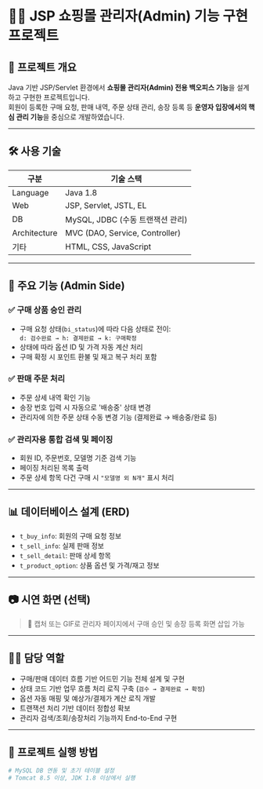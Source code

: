 # 🧑‍💼 JSP 쇼핑몰 관리자(Admin) 기능 구현 프로젝트

## 📌 프로젝트 개요
Java 기반 JSP/Servlet 환경에서 **쇼핑몰 관리자(Admin) 전용 백오피스 기능**을 설계하고 구현한 프로젝트입니다.  
회원이 등록한 구매 요청, 판매 내역, 주문 상태 관리, 송장 등록 등 **운영자 입장에서의 핵심 관리 기능**을 중심으로 개발하였습니다.

---

## 🛠️ 사용 기술

| 구분        | 기술 스택 |
|-------------|-----------|
| Language    | Java 1.8 |
| Web         | JSP, Servlet, JSTL, EL |
| DB          | MySQL, JDBC (수동 트랜잭션 관리) |
| Architecture | MVC (DAO, Service, Controller) |
| 기타        | HTML, CSS, JavaScript |

---

## 🧩 주요 기능 (Admin Side)

### ✅ 구매 상품 승인 관리
- 구매 요청 상태(`bi_status`)에 따라 다음 상태로 전이:  
  `d: 검수완료 → h: 결제완료 → k: 구매확정`
- 상태에 따라 옵션 ID 및 가격 자동 계산 처리
- 구매 확정 시 포인트 환불 및 재고 복구 처리 포함

### ✅ 판매 주문 처리
- 주문 상세 내역 확인 기능
- 송장 번호 입력 시 자동으로 '배송중' 상태 변경
- 관리자에 의한 주문 상태 수동 변경 기능 (결제완료 → 배송중/완료 등)

### ✅ 관리자용 통합 검색 및 페이징
- 회원 ID, 주문번호, 모델명 기준 검색 기능
- 페이징 처리된 목록 출력
- 주문 상세 항목 다건 구매 시 `"모델명 외 N개"` 표시 처리

---

## 📊 데이터베이스 설계 (ERD)

- `t_buy_info`: 회원의 구매 요청 정보
- `t_sell_info`: 실제 판매 정보
- `t_sell_detail`: 판매 상세 항목
- `t_product_option`: 상품 옵션 및 가격/재고 정보

---

## 📷 시연 화면 (선택)
> 📸 캡처 또는 GIF로 관리자 페이지에서 구매 승인 및 송장 등록 화면 삽입 가능

---

## 🧑‍💻 담당 역할
- 구매/판매 데이터 흐름 기반 어드민 기능 전체 설계 및 구현
- 상태 코드 기반 업무 흐름 처리 로직 구축 (`검수 → 결제완료 → 확정`)
- 옵션 자동 매핑 및 예상가/결제가 계산 로직 개발
- 트랜잭션 처리 기반 데이터 정합성 확보
- 관리자 검색/조회/송장처리 기능까지 End-to-End 구현

---

## 📂 프로젝트 실행 방법
```bash
# MySQL DB 연동 및 초기 테이블 설정
# Tomcat 8.5 이상, JDK 1.8 이상에서 실행
